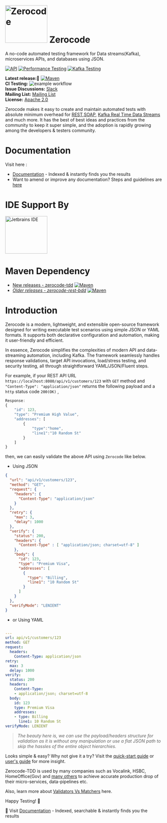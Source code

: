 <img width="135"  height="120" alt="Zerocode" src="https://user-images.githubusercontent.com/12598420/51964581-e5a78e80-245e-11e9-9400-72c4c02ac555.png"> Zerocode
===
A no-code automated testing framework for Data streams(Kafka), microservices APIs, and databases using JSON.


[![API](https://img.shields.io/badge/api-automation-blue)](https://github.com/authorjapps/zerocode/wiki/What-is-Zerocode-Testing)
[![Performance Testing](https://img.shields.io/badge/performance-testing-8A2BE2)](https://github.com/authorjapps/zerocode/wiki/Load-or-Performance-Testing-(IDE-based))
[![Kafka Testing](https://img.shields.io/badge/kafka-testing-blue)](https://zerocode-tdd.tddfy.com/kafka/Kafka-Testing-Introduction)


**Latest release:🏹** [![Maven](https://maven-badges.herokuapp.com/maven-central/org.jsmart/zerocode-tdd/badge.svg)](https://maven-badges.herokuapp.com/maven-central/org.jsmart/zerocode-tdd/) <br/>
**CI Testing:** ![example workflow](https://github.com/authorjapps/zerocode/actions/workflows/main.yml/badge.svg)
<br/>
**Issue Discussions:** [Slack](https://join.slack.com/t/zerocode-workspace/shared_invite/enQtNzYxMDAwNTQ3MjY1LTA2YmJjODJhNzQ4ZjBiYTQwZDBmZmNkNmExYjA3ZDk2OGFiZWFmNWJlNGRkOTdiMDQ4ZmQyNzcyNzVjNWQ4ODQ) <br/> 
**Mailing List:** [Mailing List](https://groups.google.com/forum/#!forum/zerocode-automation) <br/>
**License:** [Apache 2.0](http://www.apache.org/licenses/LICENSE-2.0) <br/>


Zerocode makes it easy to create and maintain automated tests with absolute minimum overhead for [REST](https://github.com/authorjapps/zerocode/wiki/User-journey:-Create,-Update-and-GET-Employee-Details),[SOAP](https://github.com/authorjapps/zerocode/blob/master/README.md#soap-method-invocation-example-with-xml-input), [Kafka Real Time Data Streams](https://github.com/authorjapps/zerocode/wiki/Kafka-Testing-Introduction) and much more. 
It has the best of best ideas and practices from the community to keep it super simple, and the adoption is rapidly growing among the developers & testers community.

Documentation
===
Visit here : 
+ [Documentation](https://zerocode-tdd.tddfy.com) - Indexed & instantly finds you the results
+ Want to amend or improve any documentation? Steps and guidelines are [here](https://github.com/authorjapps/zerocode/wiki/Documentation-Steps)

IDE Support By 
===
[<img width="135"  height="120" alt="Jetbrains IDE" src="images/jetbrains.svg">](https://www.jetbrains.com/idea/)


Maven Dependency
===
+ [New releases - zerocode-tdd](https://maven-badges.herokuapp.com/maven-central/org.jsmart/zerocode-tdd/) 
[![Maven](https://maven-badges.herokuapp.com/maven-central/org.jsmart/zerocode-tdd/badge.svg)](https://maven-badges.herokuapp.com/maven-central/org.jsmart/zerocode-tdd/)
+ _[Older releases - zerocode-rest-bdd](https://maven-badges.herokuapp.com/maven-central/org.jsmart/zerocode-rest-bdd/)_ 
[![Maven](https://maven-badges.herokuapp.com/maven-central/org.jsmart/zerocode-rest-bdd/badge.svg)](https://maven-badges.herokuapp.com/maven-central/org.jsmart/zerocode-rest-bdd/)

Introduction
===
Zerocode is a modern, lightweight, and extensible open-source framework designed for writing executable test scenarios using simple JSON or YAML formats. It supports both declarative configuration and automation, making it user-friendly and efficient.

In essence, Zerocode simplifies the complexities of modern API and data-streaming automation, including Kafka. The framework seamlessly handles response validations, target API invocations, load/stress testing, and security testing, all through straightforward YAML/JSON/Fluent steps.

For example, if your REST API URL `https://localhost:8080/api/v1/customers/123` with `GET` method and `"Content-Type": "application/json"` returns the following payload and a `http` status code `200(OK)` ,
```javaScript
Response:
{
    "id": 123,
    "type": "Premium High Value",
    "addresses": [
        {
            "type":"home",
            "line1":"10 Random St"
        }
    ]
}
```

then, we can easily validate the above API using `Zerocode` like below.

+ Using JSON

```JSON
{
  "url": "api/v1/customers/123",
  "method": "GET",
  "request": {
    "headers": {
      "Content-Type": "application/json"
    }
  },
  "retry": {
    "max": 3,
    "delay": 1000
  },
  "verify": {
    "status": 200,
    "headers": {
      "Content-Type" : [ "application/json; charset=utf-8" ]
    },
    "body": {
      "id": 123,
      "type": "Premium Visa",
      "addresses": [
        {
          "type": "Billing",
          "line1": "10 Random St"
        }
      ]
    }    
  },
  "verifyMode": "LENIENT"
}
```

+ or Using YAML

```yaml

---
url: api/v1/customers/123
method: GET
request:
  headers:
    Content-Type: application/json
retry:
  max: 3
  delay: 1000
verify:
  status: 200
  headers:
    Content-Type:
    - application/json; charset=utf-8
  body:
    id: 123
    type: Premium Visa
    addresses:
    - type: Billing
      line1: 10 Random St
verifyMode: LENIENT
```


> _The beauty here is, we can use the payload/headers structure for validation as it is without any manipulation
> or
> use a flat JSON path to skip the hassles of the entire object hierarchies._


Looks simple & easy? Why not give it a try? Visit the [quick-start guide](https://github.com/authorjapps/zerocode/wiki/Getting-Started) or [user's guide](https://github.com/authorjapps/zerocode/wiki#developer-guide) for more insight.

Zerocode-TDD is used by many companies such as Vocalink, HSBC, HomeOffice(Gov) and [many others](https://github.com/authorjapps/zerocode/wiki#smart-projects-using-zerocode) to achieve accurate production drop of their micro-services, data-pipelines etc. 

Also, learn more about [Validators Vs Matchers](https://github.com/authorjapps/zerocode/wiki/Validators-and-Matchers) here.

Happy Testing! <g-emoji class="g-emoji" alias="panda_face" fallback-src="https://github.githubassets.com/images/icons/emoji/unicode/1f43c.png">🐼</g-emoji>

🔆 Visit [Documentation](https://zerocode-tdd.tddfy.com) - Indexed, searchable & instantly finds you the results
